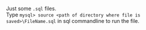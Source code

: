 Just some `.sql` files.
<br>Type `mysql> source <path of directory where file is saved>\FileName.sql` in sql commandline to run the file.
